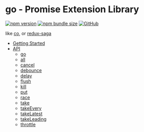 # go - Promise Extension Library

[![npm version](https://img.shields.io/npm/v/@dineug/go.svg?style=flat-square&color=blue)](https://www.npmjs.com/package/@dineug/go)
[![npm bundle size](https://img.shields.io/bundlephobia/minzip/@dineug/go?style=flat-square&color=blue)](https://www.npmjs.com/package/@dineug/go)
[![GitHub](https://img.shields.io/github/license/dineug/go?style=flat-square&color=blue)](https://github.com/dineug/go/blob/main/packages/go/LICENSE)

like [co](https://github.com/tj/co), or [redux-saga](https://redux-saga.js.org)

- [Getting Started](https://github.com/dineug/go/tree/main/packages/go#getting-started)
- [API](https://github.com/dineug/go/tree/main/packages/go#api)
  - [go](https://github.com/dineug/go/tree/main/packages/go#go)
  - [all](https://github.com/dineug/go/tree/main/packages/go#all)
  - [cancel](https://github.com/dineug/go/tree/main/packages/go#cancel)
  - [debounce](https://github.com/dineug/go/tree/main/packages/go#debounce)
  - [delay](https://github.com/dineug/go/tree/main/packages/go#delay)
  - [flush](https://github.com/dineug/go/tree/main/packages/go#flush)
  - [kill](https://github.com/dineug/go/tree/main/packages/go#kill)
  - [put](https://github.com/dineug/go/tree/main/packages/go#put)
  - [race](https://github.com/dineug/go/tree/main/packages/go#race)
  - [take](https://github.com/dineug/go/tree/main/packages/go#take)
  - [takeEvery](https://github.com/dineug/go/tree/main/packages/go#takeEvery)
  - [takeLatest](https://github.com/dineug/go/tree/main/packages/go#takeLatest)
  - [takeLeading](https://github.com/dineug/go/tree/main/packages/go#takeLeading)
  - [throttle](https://github.com/dineug/go/tree/main/packages/go#throttle)
